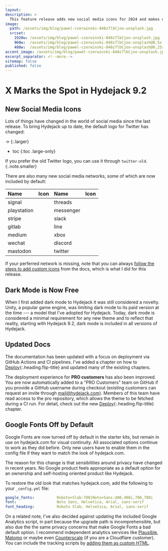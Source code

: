 ```yaml
---
layout: 
description: > 
  This feature release adds new social media icons for 2024 and makes dark mode available to everyone.
image: 
  path: /assets/img/blog/pawel-czerwinski-848z7lbCjoo-unsplash.jpg
  srcset: 
    1920w: /assets/img/blog/pawel-czerwinski-848z7lbCjoo-unsplash.jpg
    960w:  /assets/img/blog/pawel-czerwinski-848z7lbCjoo-unsplash@0,5x.jpg
    480w:  /assets/img/blog/pawel-czerwinski-848z7lbCjoo-unsplash@0,25x.jpg
accent_image: /assets/img/blog/pawel-czerwinski-848z7lbCjoo-unsplash.jpg
excerpt_separator: <!--more-->
sitemap: false
published: false
---
```


# X Marks the Spot in Hydejack 9.2
## New Social Media Icons

Lots of things have changed in the world of social media since the last release. To bring Hydejack up to date, the default logo for Twitter has changed:

<span class="icon-twitter-old"></span> → <span class="icon-twitter"></span>
{:.larger}

<!--more-->

* toc
{:toc .large-only}

If you prefer the old Twitter logo, you can use it through `twitter-old`.
{:.note.smaller}

There are also many new social media networks, some of which are now included by default:

| Name | Icon | Name | Icon |
|:-----|------|:-----|------|
| signal | <span class="larger icon-signal"></span> | threads | <span class="larger icon-threads"></span> |
| playstation | <span class="larger icon-playstation"></span> | messenger | <span class="larger icon-messenger"></span> |
| stripe | <span class="larger icon-stripe"></span> | slack | <span class="larger icon-slack"></span> |
| gitlab | <span class="larger icon-gitlab"></span> | line | <span class="larger icon-line"></span> |
| medium | <span class="larger icon-medium"></span> | xbox | <span class="larger icon-xbox"></span> |
| wechat | <span class="larger icon-wechat"></span> | discord | <span class="larger icon-discord"></span> |
| mastodon | <span class="larger icon-mastodon"></span> | twitter | <span class="larger icon-twitter"></span> |

If your perferred network is missing, note that you can always [follow the steps to add custom icons](../../docs/advanced.md#adding-a-custom-social-media-icon) from the docs, which is what I did for this release.


## Dark Mode is Now Free
When I first added dark mode to Hydejack it was still considered a novelty. 
Unity, a popular game engine, was limiting dark mode to its paid version at the time --- a model that I've adopted for Hydejack. 
Today, dark mode is considered a minimal requirement for any new theme and to reflect that reality, 
starting with Hydejack 9.2, dark mode is included in all versions of Hydejack. 


## Updated Docs
The documentation has been updated with a focus on deployment via GitHub Actions and CI pipelines. 
I've added a chapter on how to [Deploy](../../docs/deploy.md){:.heading.flip-title} and updated many of the existing chapters.

The deployment experience for __PRO customers__ has also been improved. You are now automatically added to a "PRO Customers" team on GitHub if you provide a GitHub username during checkout (existing customers can request an invite through [mail@hydejack.com](mailto:mail@hydejack.com)).
Members of this team have read access to the pro repository, which allows the theme to be fetched during a CI run. 
For detail, check out the new [Deploy](../../docs/deploy.md){:.heading.flip-title} chapter.


## Google Fonts Off by Default
Google Fonts are now turned off by default in the starter kits, but remain in use on hydejack.com for visual continuity. All associated options continue to work as they did before. Only new users have to enable them in the config file if they want to match the look of hydejack.com.

The reason for this change is that sensibilities around privacy have changed in recent years. 
No Google product feels appropriate as a default option for an ownership and self-hosting oriented product like Hydejack.

To restore the old look that matches hydejack.com, add the following to your `_config.yml` file:

```yml
google_fonts:          Roboto+Slab:700|Noto+Sans:400,400i,700,700i
font:                  Noto Sans, Helvetica, Arial, sans-serif
font_heading:          Roboto Slab, Helvetica, Arial, sans-serif
```

On a related note, I've also decided against updating the included Google Analytics script, in part because the upgrade path is incomprehensible, but also due the the same privacy concerns that make Google Fonts a bad default option. I recommend independent analytics services like 
[Plausible](https://plausible.io), [Matomo](https://matomo.org/) or maybe even [Counterscale](https://counterscale.dev) (if you are a Cloudflare customer).
You can include the tracking scripts by [adding them as custom HTML](../../docs/basics.md#adding-custom-html-to-the-head).

